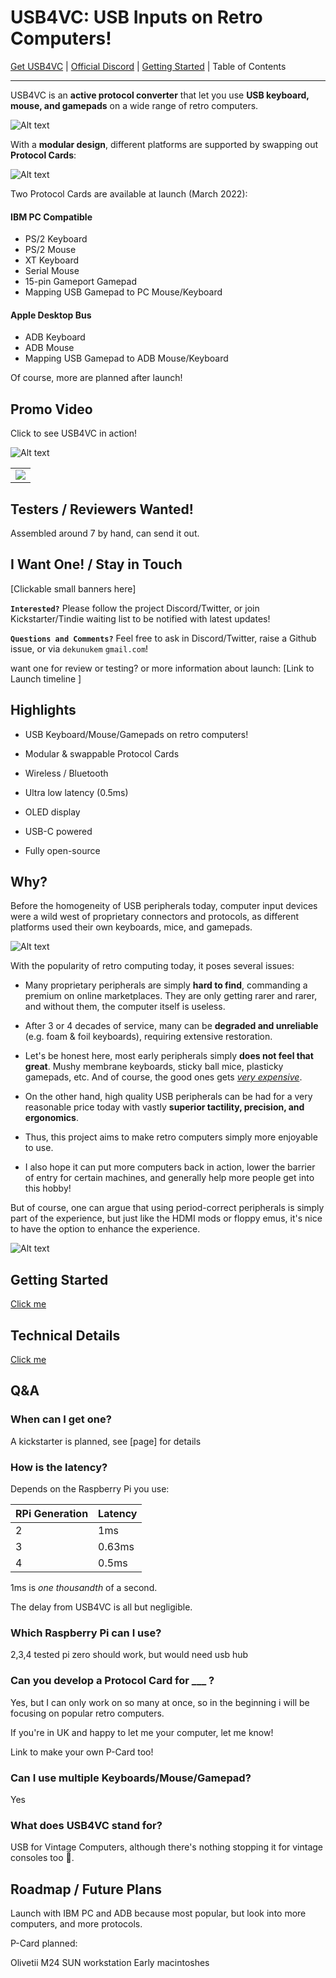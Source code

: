# USB4VC: USB Inputs on Retro Computers!

[Get USB4VC](https://www.tindie.com/) | [Official Discord](https://discord.gg/4sJCBx5) | [Getting Started](getting_started.md) | Table of Contents

-----

USB4VC is an **active protocol converter** that let you use **USB keyboard, mouse, and gamepads** on a wide range of retro computers.

![Alt text](photos/header.jpeg)

With a **modular design**, different platforms are supported by swapping out **Protocol Cards**:

![Alt text](photos/header.gif)

Two Protocol Cards are available at launch (March 2022):

#### IBM PC Compatible

* PS/2 Keyboard
* PS/2 Mouse
* XT Keyboard
* Serial Mouse
* 15-pin Gameport Gamepad
* Mapping USB Gamepad to PC Mouse/Keyboard

#### Apple Desktop Bus

* ADB Keyboard
* ADB Mouse
* Mapping USB Gamepad to ADB Mouse/Keyboard

Of course, more are planned after launch!

## Promo Video

Click to see USB4VC in action!

![Alt text](photos/video_thumb.png)

<table>
  <tr>
    <td><a href="https://www.youtube.com/watch?v=H8XEUh1vhFY" title="YouTube" rel="noopener"><img src="https://i.imgur.com/767Nnyt.png"></a></td>
  </tr>
</table>

## Testers / Reviewers Wanted!

Assembled around 7 by hand, can send it out.

## I Want One! / Stay in Touch

[Clickable small banners here]

**`Interested?`** Please follow the project Discord/Twitter, or join Kickstarter/Tindie waiting list to be notified with latest updates!

**`Questions and Comments?`** Feel free to ask in Discord/Twitter, raise a Github issue, or via `dekunukem` `gmail.com`!

want one for review or testing? or more information about launch: [Link to Launch timeline ]

## Highlights

* USB Keyboard/Mouse/Gamepads on retro computers!

* Modular & swappable Protocol Cards

* Wireless / Bluetooth

* Ultra low latency (0.5ms)

* OLED display

* USB-C powered

* Fully open-source

## Why?

Before the homogeneity of USB peripherals today, computer input devices were a wild west of proprietary connectors and protocols, as different platforms used their own keyboards, mice, and gamepads.

![Alt text](photos/keyboards.jpeg)

With the popularity of retro computing today, it poses several issues:

* Many proprietary peripherals are simply **hard to find**, commanding a premium on online marketplaces. They are only getting rarer and rarer, and without them, the computer itself is useless.

* After 3 or 4 decades of service, many can be **degraded and unreliable** (e.g. foam & foil keyboards), requiring extensive restoration.

* Let's be honest here, most early peripherals simply **does not feel that great**. Mushy membrane keyboards, sticky ball mice, plasticky gamepads, etc. And of course, the good ones gets [*very expensive*](https://www.ebay.com/sch/i.html?_nkw=ibm+model+f&_sacat=0&rt=nc&LH_Sold=1&LH_Complete=1).

* On the other hand, high quality USB peripherals can be had for a very reasonable price today with vastly **superior tactility, precision, and ergonomics**.

* Thus, this project aims to make retro computers simply more enjoyable to use.

* I also hope it can put more computers back in action, lower the barrier of entry for certain machines, and generally help more people get into this hobby!

But of course, one can argue that using period-correct peripherals is simply part of the experience, but just like the HDMI mods or floppy emus, it's nice to have the option to enhance the experience.

![Alt text](photos/duke3d.jpeg)

## Getting Started

[Click me](getting_started.md)

## Technical Details

[Click me](technical_notes.md)

## Q&A

### When can I get one?

A kickstarter is planned, see [page] for details

### How is the latency?

Depends on the Raspberry Pi you use:

| RPi Generation | Latency |
|----------------|---------|
| 2              | 1ms     |
| 3              | 0.63ms  |
| 4              | 0.5ms   |

1ms is *one thousandth* of a second.

The delay from USB4VC is all but negligible.

### Which Raspberry Pi can I use?

2,3,4 tested
pi zero should work, but would need usb hub

### Can you develop a Protocol Card for ___ ?

Yes, but I can only work on so many at once, so in the beginning i will be focusing on popular retro computers. 

If you're in UK and happy to let me your computer, let me know!

Link to make your own P-Card too!

### Can I use multiple Keyboards/Mouse/Gamepad?

Yes


### What does USB4VC stand for?

USB for Vintage Computers, although there's nothing stopping it for vintage consoles too 🤔.

## Roadmap / Future Plans

Launch with IBM PC and ADB because most popular, but look into more computers, and more protocols.

P-Card planned:

Olivetii M24
SUN workstation
Early macintoshes

